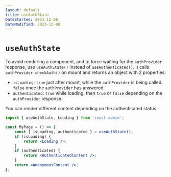 ```yaml
---
layout: default
title: useAuthState
DateStarted: 2023-12-08
DateModified: 2023-12-08
---
```


# `useAuthState`

To avoid rendering a component, and to force waiting for the `authProvider` response, use `useAuthState()` instead of `useAuthenticated()`. It calls `authProvider.checkAuth()` on mount and returns an object with 2 properties:

- `isLoading`: `true` just after mount, while the `authProvider` is being called. `false` once the `authProvider` has answered.
- `authenticated`: `true` while loading. then `true` or `false` depending on the `authProvider` response.

You can render different content depending on the authenticated status. 

```jsx
import { useAuthState, Loading } from 'react-admin';

const MyPage = () => {
    const { isLoading, authenticated } = useAuthState();
    if (isLoading) {
        return <Loading />;
    }
    if (authenticated) {
        return <AuthenticatedContent />;
    } 
    return <AnonymousContent />;
};
```
